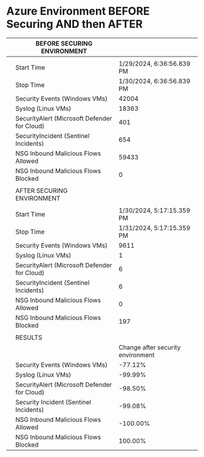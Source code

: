 # Azure Environment BEFORE Securing AND then AFTER

|  | BEFORE SECURING ENVIRONMENT |  |
| --- | --- | --- |
|  |  |  |
|  | Start Time | 1/29/2024, 6:36:56.839 PM |
|  | Stop Time | 1/30/2024, 6:36:56.839 PM |
|  | Security Events (Windows VMs) | 42004 |
|  | Syslog (Linux VMs) | 18363 |
|  | SecurityAlert (Microsoft Defender for Cloud) | 401 |
|  | SecurityIncident (Sentinel Incidents) | 654 |
|  | NSG Inbound Malicious Flows Allowed | 59433 |
|  | NSG Inbound Malicious Flows Blocked | 0 |
|  |  |  |
|  | AFTER SECURING ENVIRONMENT |  |
|  |  |  |
|  | Start Time | 1/30/2024, 5:17:15.359 PM |
|  | Stop Time | 1/31/2024, 5:17:15.359 PM |
|  | Security Events (Windows VMs) | 9611 |
|  | Syslog (Linux VMs) | 1 |
|  | SecurityAlert (Microsoft Defender for Cloud) | 6 |
|  | SecurityIncident (Sentinel Incidents) | 6 |
|  | NSG Inbound Malicious Flows Allowed | 0 |
|  | NSG Inbound Malicious Flows Blocked | 197 |
|  |  |  |
|  | RESULTS |  |
|  |  | Change after security environment |
|  | Security Events (Windows VMs) | -77.12% |
|  | Syslog (Linux VMs) | -99.99% |
|  | SecurityAlert (Microsoft Defender for Cloud) | -98.50% |
|  | Security Incident (Sentinel Incidents) | -99.08% |
|  | NSG Inbound Malicious Flows Allowed | -100.00% |
|  | NSG Inbound Malicious Flows Blocked | 100.00% |
